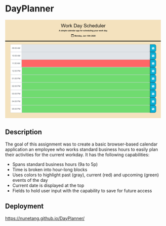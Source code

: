# DayPlanner

<img src="img.PNG">

## Description
The goal of this assignment was to create a basic browser-based calendar application an employee who works standard business hours to easily plan their activities for the current workday. It has the following capabilities:

* Spans standard business hours (9a to 5p)
* Time is broken into hour-long blocks
* Uses colors to highlight past (gray), current (red) and upcoming (green) events of the day
* Current date is displayed at the top
* Fields to hold user input with the capability to save for future access

## Deployment
https://nunetang.github.io/DayPlanner/
